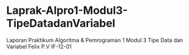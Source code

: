 # Laprak-Alpro1-Modul3-TipeDatadanVariabel
Laporan Praktikum Algoritma &amp; Pemrograman 1 Modul 3 Tipe Data dan Variabel Felix P.V IF-12-01
